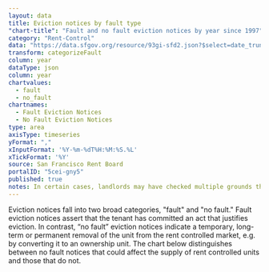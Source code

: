 ```yaml
---
layout: data
title: Eviction notices by fault type
"chart-title": "Fault and no fault eviction notices by year since 1997"
category: "Rent-Control"
data: "https://data.sfgov.org/resource/93gi-sfd2.json?$select=date_trunc_y(file_date)+as+year,owner_move_in,ellis_act_withdrawal,demolition,development,condo_conversion,lead_remediation,good_samaritan_ends,substantial_rehab,roommate_same_unit,capital_improvement&$order=year&$limit=50000"
transform: categorizeFault
column: year
dataType: json
column: year
chartvalues:
  - fault
  - no_fault
chartnames:
  - Fault Eviction Notices
  - No Fault Eviction Notices
type: area
axisType: timeseries
yFormat: ","
xInputFormat: '%Y-%m-%dT%H:%M:%S.%L'
xTickFormat: '%Y'
source: San Francisco Rent Board
portalID: "5cei-gny5"
published: true
notes: In certain cases, landlords may have checked multiple grounds that indicated both fault and no fault. In these limited cases, the no fault category is assumed.
---
```


Eviction notices fall into two broad categories, "fault" and "no fault." Fault eviction notices assert that the tenant has committed an act that justifies eviction. In contrast, “no fault” eviction notices indicate a temporary, long-term or permanent removal of the unit from the rent controlled market, e.g. by converting it to an ownership unit. The chart below distinguishes between no fault notices that could affect the supply of rent controlled units and those that do not.